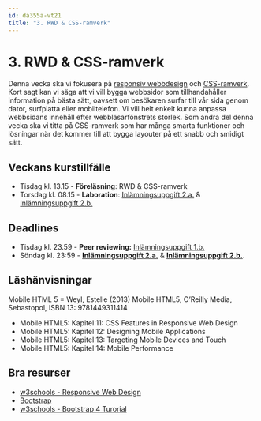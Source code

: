 ```yaml
---
id: da355a-vt21
title: "3. RWD & CSS-ramverk"
---
```


# 3. RWD & CSS-ramverk

Denna vecka ska vi fokusera på [responsiv webbdesign](https://sv.wikipedia.org/wiki/Responsiv_webbdesign) och [CSS-ramverk](https://en.wikipedia.org/wiki/CSS_framework). Kort sagt kan vi säga att vi vill bygga webbsidor som tillhandahåller information på bästa sätt, oavsett om besökaren surfar till vår sida genom dator, surfplatta eller mobiltelefon. Vi vill helt enkelt kunna anpassa webbsidans innehåll efter webbläsarfönstrets storlek. Som andra del denna vecka ska vi titta på CSS-ramverk som har många smarta funktioner och lösningar när det kommer till att bygga layouter på ett snabb och smidigt sätt.

## Veckans kurstillfälle

- Tisdag kl. 13.15 - **Föreläsning**: RWD & CSS-ramverk
- Torsdag kl. 08.15 - **Laboration**: [Inlämningsuppgift 2.a.](../i1/) & [Inlämningsuppgift 2.b.](../i2/)

## Deadlines

- Tisdag kl. 23.59 - **Peer reviewing:** [Inlämningsuppgift 1.b.](../../2-javascript-dom/i2/)
- Söndag kl. 23:59 - **[Inlämningsuppgift 2.a.](../i1/)** & **[Inlämningsuppgift 2.b.](../i2/)**.

## Läshänvisningar

Mobile HTML 5 = Weyl, Estelle (2013) Mobile HTML5, O’Reilly Media, Sebastopol, ISBN 13: 9781449311414

- Mobile HTML5: Kapitel 11: CSS Features in Responsive Web Design
- Mobile HTML5: Kapitel 12: Designing Mobile Applications
- Mobile HTML5: Kapitel 13: Targeting Mobile Devices and Touch
- Mobile HTML5: Kapitel 14: Mobile Performance

## Bra resurser

- [w3schools - Responsive Web Design](https://www.w3schools.com/css/css_rwd_intro.asp)
- [Bootstrap](https://getbootstrap.com/)
- [w3schools - Bootstrap 4 Turorial](https://www.w3schools.com/bootstrap4/default.asp)